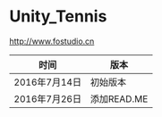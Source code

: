 # Unity_Tennis

http://www.fostudio.cn

时间  | 版本
-------- | ---
2016年7月14日 |  初始版本
2016年7月26日 | 添加READ.ME